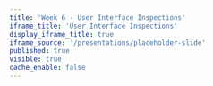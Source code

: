 ```yaml
---
title: 'Week 6 - User Interface Inspections'
iframe_title: 'User Interface Inspections'
display_iframe_title: true
iframe_source: '/presentations/placeholder-slide'
published: true
visible: true
cache_enable: false
---
```

